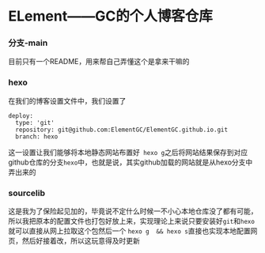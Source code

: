 # ELement——GC的个人博客仓库

### 分支-main

目前只有一个README，用来帮自己弄懂这个是拿来干嘛的

### hexo

在我们的博客设置文件中，我们设置了

```
deploy:
  type: 'git'
  repository: git@github.com:ElementGC/ElementGC.github.io.git
  branch: hexo
```

这一设置让我们能够将本地静态网站布置好` hexo g`之后将网站结果保存到对应github仓库的分支`hexo`中，也就是说，其实github加载的网站就是从hexo分支中弄出来的

### sourcelib

这是我为了保险起见加的，毕竟说不定什么时候一不小心本地仓库没了都有可能，所以我把原本的配置文件也打包好放上来，实现理论上来说只要安装好`git`和`hexo`就可以直接从网上拉取这个包然后一个	`hexo g  && hexo s`直接也实现本地配置网页，然后好接着改，所以这玩意得及时更新
